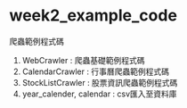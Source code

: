 # week2_example_code
 爬蟲範例程式碼
1. WebCrawler : 爬蟲基礎範例程式碼
2. CalendarCrawler : 行事曆爬蟲範例程式碼
3. StockListCrawler : 股票資訊爬蟲範例程式碼
4. year_calender, calendar : csv匯入至資料庫
